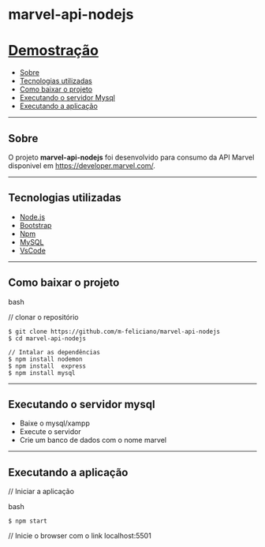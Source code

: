 # marvel-api-nodejs 

<h1>
    <a href="http://minhaprimeiraapi.webhop.me"> Demostração</a>
</h1>

- [Sobre](#-Sobre)
- [Tecnologias utilizadas](#-Tecnologias-utilizadas)
- [Como baixar o projeto](#-Como-baixar-o-projeto)
- [Executando o servidor Mysql](#-Executando-o-servidor-mysql)
- [Executando a aplicação](#-Executando-a-aplicação)

---

## Sobre

O projeto **marvel-api-nodejs** foi desenvolvido para consumo da API Marvel disponivel em https://developer.marvel.com/. 

---

## Tecnologias utilizadas

-   [Node.js](https://nodejs.org/en/)
-   [Bootstrap](https://getbootstrap.com/)
-   [Npm](https://www.npmjs.com/)
-   [MySQL](https://www.mysql.com/)
-   [VsCode](https://code.visualstudio.com/)

---

## Como baixar o projeto

bash

// clonar o repositório

    
    $ git clone https://github.com/m-feliciano/marvel-api-nodejs
    $ cd marvel-api-nodejs

    // Intalar as dependências
    $ npm install nodemon
    $ npm install  express
    $ npm install mysql


---

## Executando o servidor mysql 

- Baixe o mysql/xampp
- Execute o servidor 
- Crie um banco de dados com o nome marvel

---

## Executando a aplicação

// Iniciar a aplicação


bash
    
    
    $ npm start


// Inicie o browser com o link localhost:5501